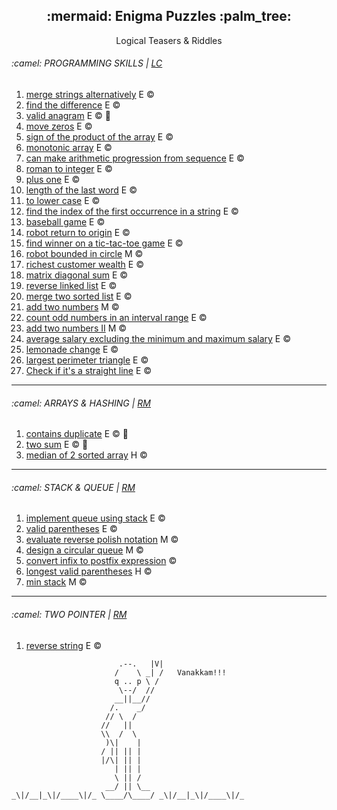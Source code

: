 <div align=center>
  <h2>:mermaid: Enigma Puzzles :palm_tree:</h2>
  Logical Teasers & Riddles
</div>


<h6>:camel: PROGRAMMING SKILLS | <a href="https://leetcode.com/studyplan/programming-skills/">LC</a></h6>
<ol>
  <li><a href="problemsets/lc/ps/1768_merge_strings_alternatively">merge strings alternatively</a> E ©️</li>
  <li><a href="problemsets/lc/ps/389_find_the_difference">find the difference</a> E ©️</li>
  <li><a href="problemsets/lc/ps/242_valid_anagram">valid anagram</a> E ©️ 🐍</li>
  <li><a href="problemsets/lc/ps/283_move_zeros">move zeros</a> E ©️</li>
  <li><a href="problemsets/lc/ps/1822_sign_of_the_product_of_the_array">sign of the product of the array</a> E ©️</li>
  <li><a href="problemsets/lc/ps/896_monotonic_array">monotonic array</a> E ©️</li>
  <li><a href="problemsets/lc/ps/1502_ap_from_sequence">can make arithmetic progression from sequence</a> E ©️</li>
  <li><a href="problemsets/lc/ps/13_roman_to_int">roman to integer</a> E ©️</li>
  <li><a href="problemsets/lc/ps/66_plus_one">plus one</a> E ©️</li>
  <li><a href="problemsets/lc/ps/58_length_of_last_word">length of the last word</a> E ©️</li>
  <li><a href="problemsets/lc/ps/709_to_lower_case">to lower case</a> E ©️</li>
  <li><a href="problemsets/lc/ps/28_index_of_first_occurrence">find the index of the first occurrence in a string</a> E ©️</li>
  <li><a href="problemsets/lc/ps/682_baseball_game">baseball game</a> E ©️</li>
  <li><a href="problemsets/lc/ps/657_robot_return_to_origin">robot return to origin</a> E ©️</li>
  <li><a href="problemsets/lc/ps/1275_find_winner_on_tic_tac_toe_game">find winner on a tic-tac-toe game</a> E ©️</li>
  <li><a href="problemsets/lc/ps/1041_robot_bounded_in_circle">robot bounded in circle</a> M ©️</li>
  <li><a href="problemsets/lc/ps/1672_richest_customer_wealth">richest customer wealth</a> E ©️</li>
  <li><a href="problemsets/lc/ps/1572_matrix_diagonal_sum">matrix diagonal sum</a> E ©️</li>
  <li><a href="problemsets/lc/ps/206_reverse_linked_list">reverse linked list</a> E ©️</li>
  <li><a href="problemsets/lc/ps/21_merge_2_sorted_list">merge two sorted list</a> E ©️</li>
  <li><a href="problemsets/lc/ps/2_add_two_numbers">add two numbers</a> M ©️</li>
  <li><a href="problemsets/lc/ps/1523_count_odd_no_in_an_interval_range">count odd numbers in an interval range</a> E ©️</li>
  <li><a href="problemsets/lc/ps/445_add_two_sum_2">add two numbers II</a> M ©️</li>
  <li><a href="problemsets/lc/ps/1491_avg_salary_excluding_min_max">average salary excluding the minimum and maximum salary</a> E ©️</li>
  <li><a href="problemsets/lc/ps/860_lemonade_change">lemonade change</a> E ©️</li>
  <li><a href="problemsets/lc/ps/976_largest_perimeter_triangle">largest perimeter triangle</a> E ©️</li>
  <li><a href="problemsets/lc/ps/1232_check_if_its_a_straight_line">Check if it's a straight line</a> E ©️</li>
</ol>


---


<h6>:camel: ARRAYS & HASHING | <a href="https://neetcode.io/roadmap">RM</a></h6>
<ol>
  <li><a href="problemsets/lc/array_nd_hashing/217_contains_duplicate">contains duplicate</a> E ©️ 🐍 </li>
  <li><a href="problemsets/lc/array_nd_hashing/1_two_sum">two sum</a> E ©️ 🐍 </li>
  <li><a href="problemsets/lc/array_nd_hashing/4_median_of_2_sorted_array">median of 2 sorted array</a> H ©️ </li>
</ol>


---


<h6>:camel: STACK & QUEUE | <a href="https://neetcode.io/roadmap">RM</a></h6>
<ol>
  <li><a href="problemsets/lc/stack/implement_queue_w_stack">implement queue using stack</a> E ©️ </li>
  <li><a href="problemsets/lc/stack/20_valid_parentheses">valid parentheses</a> E ©️ </li>
  <li><a href="problemsets/lc/stack/150_evaluate_reverse_polish_notation">evaluate reverse polish notation</a> M ©️ </li>
  <li><a href="problemsets/lc/stack/622_design_a_circular_queue">design a circular queue</a> M ©️ </li>
  <li><a href="problemsets/lc/stack/infix_to_postfix">convert infix to postfix expression</a> ©️ </li>
  <li><a href="problemsets/lc/stack/32_longest_valid_parentheses">longest valid parentheses</a> H ©️ </li>
  <li><a href="problemsets/lc/stack/155_min_stack">min stack</a> M ©️ </li>
</ol>


---


<h6>:camel: TWO POINTER | <a href="https://neetcode.io/roadmap">RM</a></h6>
<ol>
  <li><a href="problemsets/lc/two_pointer/344_reverse_string">reverse string</a> E ©️ </li>
</ol>


```
                        .--.   |V|
                       /    \ _| /   Vanakkam!!!
                       q .. p \ /
                        \--/  //
                       __||__//
                      /.    _/
                     // \  /
                    //   ||
                    \\  /  \
                     )\|    |
                    / || || |
                    |/\| || |
                       | || |
                       \ || /
                     __/ || \__
_\|/__|_\|/____\|/_ \____/\____/ _\|/__|_\|/____\|/_
```
